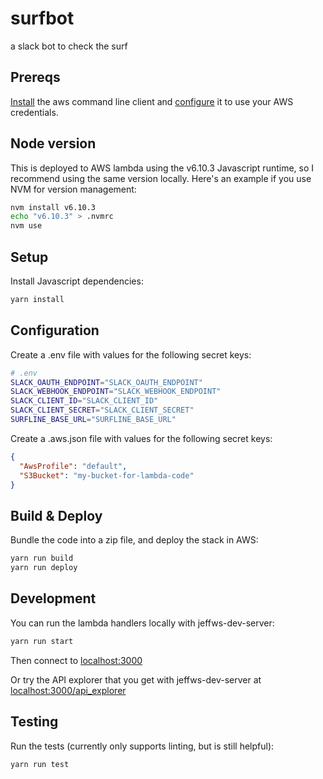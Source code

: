 # surfbot

a slack bot to check the surf

## Prereqs

[Install](https://docs.aws.amazon.com/cli/latest/userguide/installing.html) the aws command line client and [configure](https://docs.aws.amazon.com/cli/latest/userguide/cli-chap-getting-started.html) it to use your AWS credentials.

## Node version

This is deployed to AWS lambda using the v6.10.3 Javascript runtime, so I recommend using the same version locally.  Here's an example if you use NVM for version management:

```bash
nvm install v6.10.3
echo "v6.10.3" > .nvmrc
nvm use
```

## Setup

Install Javascript dependencies:

```bash
yarn install
```

## Configuration

Create a .env file with values for the following secret keys:

```bash
# .env
SLACK_OAUTH_ENDPOINT="SLACK_OAUTH_ENDPOINT"
SLACK_WEBHOOK_ENDPOINT="SLACK_WEBHOOK_ENDPOINT"
SLACK_CLIENT_ID="SLACK_CLIENT_ID"
SLACK_CLIENT_SECRET="SLACK_CLIENT_SECRET"
SURFLINE_BASE_URL="SURFLINE_BASE_URL"
```

Create a .aws.json file with values for the following secret keys:

```json
{
  "AwsProfile": "default",
  "S3Bucket": "my-bucket-for-lambda-code"
}
```

## Build & Deploy

Bundle the code into a zip file, and deploy the stack in AWS:

```bash
yarn run build
yarn run deploy
```

## Development

You can run the lambda handlers locally with jeffws-dev-server:

```bash
yarn run start
```

Then connect to [localhost:3000](http://locahost:3000)

Or try the API explorer that you get with jeffws-dev-server at [localhost:3000/api_explorer](http://localhost:3000/api_explorer)

## Testing

Run the tests (currently only supports linting, but is still helpful):

```bash
yarn run test
```

